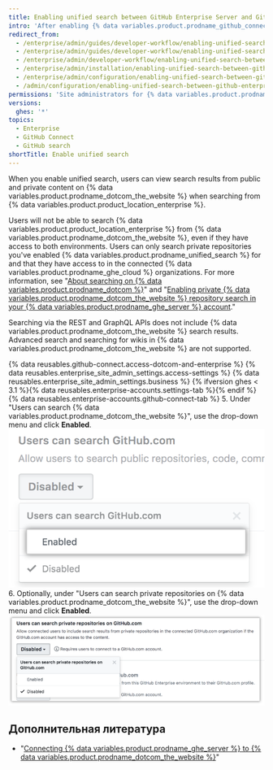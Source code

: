 ```yaml
---
title: Enabling unified search between GitHub Enterprise Server and GitHub.com
intro: 'After enabling {% data variables.product.prodname_github_connect %}, you can allow search of {% data variables.product.prodname_dotcom_the_website %} from {% data variables.product.product_location_enterprise %}.'
redirect_from:
  - /enterprise/admin/guides/developer-workflow/enabling-unified-search-between-github-enterprise-and-github-com/
  - /enterprise/admin/guides/developer-workflow/enabling-unified-search-between-github-enterprise-server-and-github-com/
  - /enterprise/admin/developer-workflow/enabling-unified-search-between-github-enterprise-server-and-githubcom/
  - /enterprise/admin/installation/enabling-unified-search-between-github-enterprise-server-and-githubcom
  - /enterprise/admin/configuration/enabling-unified-search-between-github-enterprise-server-and-githubcom
  - /admin/configuration/enabling-unified-search-between-github-enterprise-server-and-githubcom
permissions: 'Site administrators for {% data variables.product.prodname_ghe_server %} who are also owners of the connected {% data variables.product.prodname_ghe_cloud %} organization or enterprise account can enable unified search between {% data variables.product.prodname_ghe_server %} and {% data variables.product.prodname_dotcom_the_website %}.'
versions:
  ghes: '*'
topics:
  - Enterprise
  - GitHub Connect
  - GitHub search
shortTitle: Enable unified search
---
```


When you enable unified search, users can view search results from public and private content on {% data variables.product.prodname_dotcom_the_website %} when searching from {% data variables.product.product_location_enterprise %}.

Users will not be able to search {% data variables.product.product_location_enterprise %} from {% data variables.product.prodname_dotcom_the_website %}, even if they have access to both environments. Users can only search private repositories you've enabled {% data variables.product.prodname_unified_search %} for and that they have access to in the connected {% data variables.product.prodname_ghe_cloud %} organizations. For more information, see "[About searching on {% data variables.product.prodname_dotcom %}](/articles/about-searching-on-github/#searching-across-github-enterprise-and-githubcom-simultaneously)" and "[Enabling private {% data variables.product.prodname_dotcom_the_website %} repository search in your {% data variables.product.prodname_ghe_server %} account](/articles/enabling-private-github-com-repository-search-in-your-github-enterprise-server-account)."

Searching via the REST and GraphQL APIs does not include {% data variables.product.prodname_dotcom_the_website %} search results. Advanced search and searching for wikis in {% data variables.product.prodname_dotcom_the_website %} are not supported.

{% data reusables.github-connect.access-dotcom-and-enterprise %}
{% data reusables.enterprise_site_admin_settings.access-settings %}
{% data reusables.enterprise_site_admin_settings.business %}
{% ifversion ghes < 3.1 %}{% data reusables.enterprise-accounts.settings-tab %}{% endif %}
{% data reusables.enterprise-accounts.github-connect-tab %}
5. Under "Users can search {% data variables.product.prodname_dotcom_the_website %}", use the drop-down menu and click **Enabled**. ![Enable search option in the search GitHub.com drop-down menu](/assets/images/enterprise/site-admin-settings/github-dotcom-enable-search.png)
6. Optionally, under "Users can search private repositories on {% data variables.product.prodname_dotcom_the_website %}", use the drop-down menu and click **Enabled**. ![Enable private repositories search option in the search GitHub.com drop-down menu](/assets/images/enterprise/site-admin-settings/enable-private-search.png)

## Дополнительная литература

- "[Connecting {% data variables.product.prodname_ghe_server %} to {% data variables.product.prodname_dotcom_the_website %}](/enterprise/admin/guides/developer-workflow/connecting-github-enterprise-server-to-github-com)"
